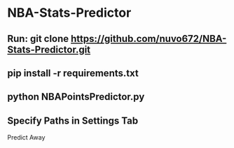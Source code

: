 # NBA-Stats-Predictor

Run:
  git clone https://github.com/nuvo672/NBA-Stats-Predictor.git
-
  pip install -r requirements.txt
-
  python NBAPointsPredictor.py
-
  Specify Paths in Settings Tab
-
  Predict Away
